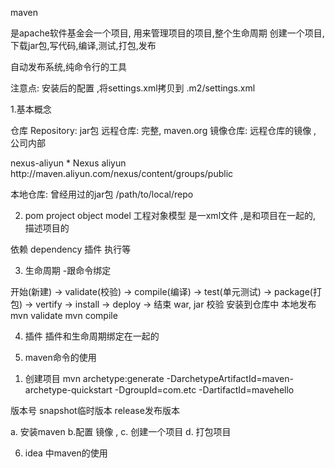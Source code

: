 maven

是apache软件基金会一个项目, 用来管理项目的项目,整个生命周期 
创建一个项目,下载jar包,写代码,编译,测试,打包,发布

自动发布系统,纯命令行的工具 


注意点:
安装后的配置 ,将settings.xml拷贝到 .m2/settings.xml

1.基本概念

仓库 Repository:  jar包
远程仓库: 完整, maven.org
镜像仓库: 远程仓库的镜像 ,  公司内部 

<mirror>
        <id>nexus-aliyun</id>
        <mirrorOf>*</mirrorOf>
        <name>Nexus aliyun</name>
        <url>http://maven.aliyun.com/nexus/content/groups/public</url>
    </mirror>

本地仓库:  曾经用过的jar包
<localRepository>/path/to/local/repo</localRepository>

2. pom
project object model 工程对象模型 
是一xml文件 ,是和项目在一起的, 描述项目的

依赖  dependency
插件
执行等 

3. 生命周期 -跟命令绑定 

开始(新建) -> validate(校验) -> compile(编译) -> test(单元测试) -> package(打包) -> vertify -> install ->        deploy -> 结束 
                                                                                                   war, jar                校验         安装到仓库中  本地发布
mvn validate 
mvn compile


4. 插件 
插件和生命周期绑定在一起的

5. maven命令的使用
1) 创建项目
mvn archetype:generate -DarchetypeArtifactId=maven-archetype-quickstart -DgroupId=com.etc -DartifactId=mavehello 

版本号 snapshot临时版本  release发布版本



a. 安装maven
b.配置  镜像  ,
c. 创建一个项目 
d. 打包项目 



6. idea 中maven的使用


